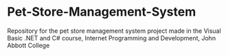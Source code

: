 # Pet-Store-Management-System
Repository for the pet store management system project made in the Visual Basic .NET and C# course, Internet Programming and Development, John Abbott College
